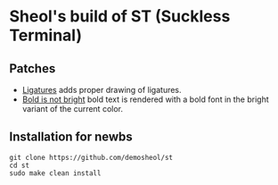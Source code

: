 # Sheol's build of ST (Suckless Terminal)

## Patches

- [Ligatures](https://st.suckless.org/patches/ligatures/) adds proper drawing of ligatures.
- [Bold is not bright](https://st.suckless.org/patches/bold-is-not-bright/) bold text is rendered with a bold font in the bright variant of the current color.

## Installation for newbs

```
git clone https://github.com/demosheol/st
cd st
sudo make clean install
```
